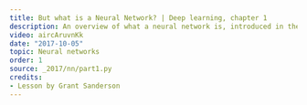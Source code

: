 ```yaml
---
title: But what is a Neural Network? | Deep learning, chapter 1
description: An overview of what a neural network is, introduced in the context of recognizing  hand-written digits.
video: aircAruvnKk
date: "2017-10-05"
topic: Neural networks
order: 1
source: _2017/nn/part1.py
credits:
- Lesson by Grant Sanderson
---
```

